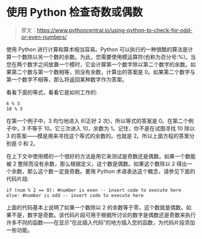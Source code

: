 # 使用 Python 检查奇数或偶数

> 原文：<https://www.pythoncentral.io/using-python-to-check-for-odd-or-even-numbers/>

使用 Python 进行计算和算术相当容易。Python 可以执行的一种很酷的算法是计算一个数除以另一个数的余数。为此，您需要使用模运算符(也称为百分号:%)。当您在两个数字之间放置一个模时，它会计算第一个数字除以第二个数字的余数。如果第二个数与第一个数相等，则没有余数，计算出的答案是 0。如果第二个数字与第一个数字不相等，那么将返回某种数字作为答案。

看看下面的等式，看看它是如何工作的:

```
6 % 3
10 % 3
```

在第一个例子中，3 均匀地进入 6(正好 2 次)，所以等式的答案是 0。在第二个例子中，3 不等于 10。它三次进入 10，余数为 1。记住，你不是在试图寻找 10 除以 3 的答案——模是用来寻找这个等式的余数的。也就是 2。所以上面方程的答案分别是 0 和 2。

在上下文中使用模的一个很好的方法是用它来测试是奇数还是偶数。如果一个数能被 2 整除而没有余数，那么根据定义，这个数是偶数。如果这个数除以 2 得出一个余数，那么这个数一定是奇数。要用 Python 术语表达这个概念，请参见下面的代码片段:

```
if (num % 2 == 0): #number is even -- insert code to execute here
else: #number is odd -- insert code to execute here
```

上面的代码基本上说明了如果一个数除以 2 的余数等于零，这个数就是偶数。如果不是，数字是奇数。该代码片段可用于根据所讨论的数字是偶数还是奇数来执行许多不同的函数——在显示“在此插入代码”的地方插入您的函数，为代码片段添加一些功能。